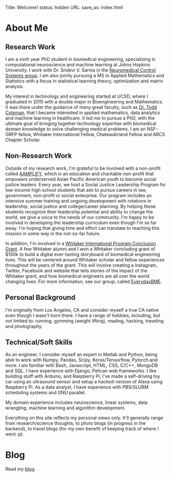 Title: Welcome!
status: hidden
URL:
save_as: index.html

# About Me

## Research Work

I am a sixth year PhD student in biomedical engineering, specializing in computational neuroscience and machine learning
at Johns Hopkins University. I work with Dr. Sridevi V. Sarma in the [Neuromedical Control Systems group](http://sarmalab.icm.jhu.edu/). I am also jointly pursuing a MS in Applied Mathematics and Statistics with a focus in statistical learning theory, optimization and matrix analysis.

My interest in technology and engineering started at UCSD, where I graduated in 2015 with a double major
in Bioengineering and Mathematics. It was there under the guidance of many great faculty, such as [Dr. Todd Coleman](http://coleman.ucsd.edu/), that I became interested in applied mathematics, data analytics and machine learning in healthcare. It led me to pursue a PhD, with the ultimate goal of bringing together technology expertise with
biomedical domain knowledge to solve challenging medical problems. I am an NSF-GRFP fellow, Whitaker International
Fellow, Chateaubriand Fellow and ARCS Chapter Scholar.

## Non-Research Work

Outside of my research work, I'm grateful to be involved with a non-profit called [AAMPLIFY](https://www.aamplify.us.org/),
which is an education and charitable non-profit that empowers underserved Asian Pacific American youth to become
social justice leaders. Every year, we host a Social Justice Leadership Program for low-income high school students
that aim to pursue careers in law, government, non-profit or social enterprise. Our program includes an intensive summer
training and ongoing development with rotations in leadership, social justice and college/career planning.
By helping these students recognize their leadership potential and ability to change the world, we give a voice
to the needs of our community. I'm happy to be involved in developing the leadership curriculum even though
I'm so far away. I'm hoping that giving time and effort can translate to reaching this mission in some way in the not-so-far future.

In addition, I'm involved in a [Whitaker International Program Conclusion Grant](https://www.whitaker.org/).
A few Whitaker alumni and I won a Whitaker concluding grant of $100k to build a digital ever-lasting storyboard of
biomedical engineering lives. This will be centered around Whitaker scholar and fellow experiences throughout
the years of the grant. This will involve creating a Instagram, Twitter, Facebook and website that tells stories
of the impact of the Whitaker grant, and how biomedical engineers are all over the world changing lives. For more
information, see our group, called [EverydayBME](https://www.everydaybme.com/).

## Personal Background

I'm originally from Los Angeles, CA and consider myself a true CA native even though I wasn't born there.
I have a range of hobbies, including, but not limited to: running, gymming (weight lifting), reading,
hacking, traveling and photography.

## Technical/Soft Skills

As an engineer, I consider myself an expert in Matlab and Python, being able to work with Numpy, Pandas, Scipy,
Keras/Tensorflow, Pytorch and more. I am familiar with Bash, Javascript, HTML, CSS, C/C++, MongoDB and SQL.
I have experience with Django, Pelican web frameworks. I like building stuff with Arduino, and Raspberry Pi;
I've made a self-driving toy car using an ultrasound sensor and setup a hacked-version of Alexa using Raspberry Pi.
As a data analyst, I have experience with PBS/SLURM scheduling systems and GNU parallel.

My domain experience includes neuroscience, linear systems, data wrangling, machine learning and algorithm development.

Everything on this site reflects my personal views only. It'll generally range from research/science thoughts,
to photo blogs (in progress in the backend), to travel blogs (for my own benefit of keeping track of where I went :p).

# Blog

Read my [blog](/blog.html).
